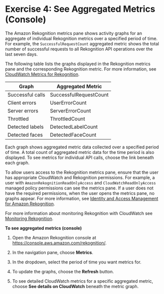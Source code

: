 # Exercise 4: See Aggregated Metrics \(Console\)<a name="aggregated-metrics"></a>

The Amazon Rekognition metrics pane shows activity graphs for an aggregate of individual Rekognition metrics over a specified period of time\. For example, the `SuccessfulRequestCount` aggregated metric shows the total number of successful requests to all Rekognition API operations over the last seven days\. 

The following table lists the graphs displayed in the Rekognition metrics pane and the corresponding Rekognition metric\. For more information, see [CloudWatch Metrics for Rekognition](cloudwatch-metricsdim.md)\.


| Graph | Aggregated Metric | 
| --- | --- | 
|  Successful calls  |  SuccessfulRequestCount  | 
|  Client errors  |  UserErrorCount  | 
|  Server errors  |  ServerErrorCount  | 
|  Throttled  |  ThrottledCount  | 
|  Detected labels  |  DetectedLabelCount  | 
|  Detected faces  |  DetectedFaceCount  | 

Each graph shows aggregated metric data collected over a specified period of time\. A total count of aggregated metric data for the time period is also displayed\. To see metrics for individual API calls, choose the link beneath each graph\.

To allow users access to the Rekognition metrics pane, ensure that the user has appropriate CloudWatch and Rekognition permissions\. For example, a user with `AmazonRekognitionReadOnlyAccess` and `CloudWatchReadOnlyAccess` managed policy permissions can see the metrics pane\. If a user does not have the required permissions, when the user opens the metrics pane, no graphs appear\. For more information, see [Identity and Access Management for Amazon Rekognition](security-iam.md)\.

For more information about monitoring Rekognition with CloudWatch see [Monitoring Rekognition](rekognition-monitoring.md)\.

**To see aggregated metrics \(console\)**

1. Open the Amazon Rekognition console at [https://console\.aws\.amazon\.com/rekognition/](https://console.aws.amazon.com/rekognition/)\.

1. In the navigation pane, choose **Metrics**\.

1. In the dropdown, select the period of time you want metrics for\.

1. To update the graphs, choose the **Refresh** button\.

1. To see detailed CloudWatch metrics for a specific aggregated metric, choose **See details on CloudWatch** beneath the metric graph\.